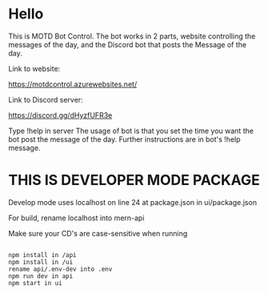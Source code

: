 # Hello

This is MOTD Bot Control. The bot works in 2 parts, website controlling the messages of the day, and the Discord bot that posts the Message of the day. 

Link to website:

https://motdcontrol.azurewebsites.net/

Link to Discord server:

https://discord.gg/dHyzfUFR3e

Type !help in server
The usage of bot is that you set the time you want the bot post the message of the day. Further instructions are in bot's !help message.



# THIS IS DEVELOPER MODE PACKAGE

Develop mode uses localhost on line 24 at package.json in ui/package.json

For build, rename localhost into mern-api

Make sure your CD's are case-sensitive when running
```git clone https://github.com/Att1Tudee/CRUD.git

npm install in /api
npm install in /ui
rename api/.env-dev into .env 
npm run dev in api
npm start in ui
```


